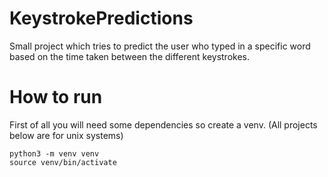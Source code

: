 # KeystrokePredictions
Small project which tries to predict the user who typed in a specific word based on the time taken between the different keystrokes.

# How to run
First of all you will need some dependencies so create a venv. (All projects below are for unix systems)
```
python3 -m venv venv
source venv/bin/activate
```

